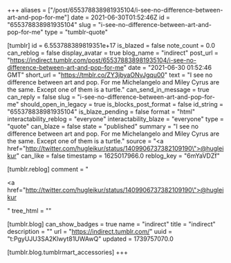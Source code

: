 +++
aliases = ["/post/655378838981935104/i-see-no-difference-between-art-and-pop-for-me"]
date = 2021-06-30T01:52:46Z
id = "655378838981935104"
slug = "i-see-no-difference-between-art-and-pop-for-me"
type = "tumblr-quote"

[tumblr]
id = 6.553788389819351e+17
is_blazed = false
note_count = 0.0
can_reblog = false
display_avatar = true
blog_name = "indirect"
post_url = "https://indirect.tumblr.com/post/655378838981935104/i-see-no-difference-between-art-and-pop-for-me"
date = "2021-06-30 01:52:46 GMT"
short_url = "https://tmblr.co/ZY3jbyaONvJgqu00"
text = "I see no difference between  art and pop. For me Michelangelo and Miley Cyrus are the same. Except one of them is a turtle."
can_send_in_message = true
can_reply = false
slug = "i-see-no-difference-between-art-and-pop-for-me"
should_open_in_legacy = true
is_blocks_post_format = false
id_string = "655378838981935104"
is_blaze_pending = false
format = "html"
interactability_reblog = "everyone"
interactability_blaze = "everyone"
type = "quote"
can_blaze = false
state = "published"
summary = "I see no difference between  art and pop. For me Michelangelo and Miley Cyrus are the same. Except one of them is a turtle."
source = "<a href=\"http://twitter.com/hugleikur/status/1409906737382109190\">@hugleikur</a>"
can_like = false
timestamp = 1625017966.0
reblog_key = "6mYaVDZf"

[tumblr.reblog]
comment = "<p><a href=\"http://twitter.com/hugleikur/status/1409906737382109190\">@hugleikur</a></p>"
tree_html = ""

[tumblr.blog]
can_show_badges = true
name = "indirect"
title = "indirect"
description = ""
url = "https://indirect.tumblr.com/"
uuid = "t:PgyUJU3SA2Klwyt81UWAwQ"
updated = 1739757070.0

[tumblr.blog.tumblrmart_accessories]
+++
